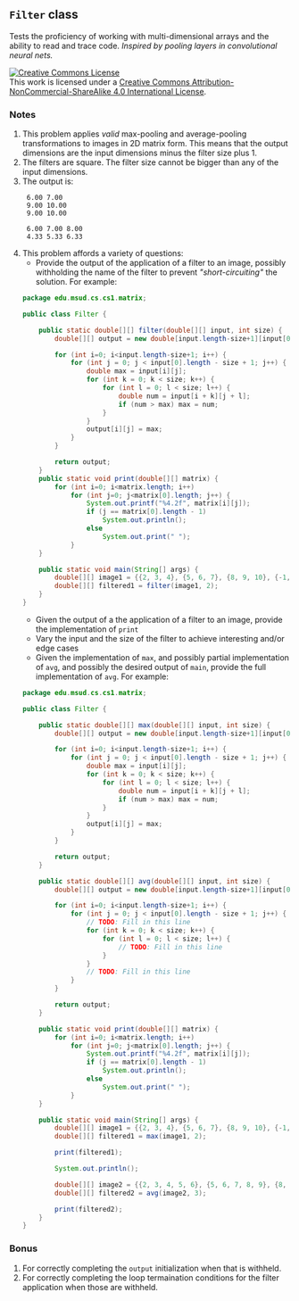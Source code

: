 ## `Filter` class

Tests the proficiency of working with multi-dimensional arrays and the ability to read and trace code. _Inspired by pooling layers in convolutional neural nets._

<a rel="license" href="http://creativecommons.org/licenses/by-nc-sa/4.0/"><img alt="Creative Commons License" style="border-width:0" src="https://i.creativecommons.org/l/by-nc-sa/4.0/88x31.png" /></a><br />This work is licensed under a <a rel="license" href="http://creativecommons.org/licenses/by-nc-sa/4.0/">Creative Commons Attribution-NonCommercial-ShareAlike 4.0 International License</a>.

### Notes
1. This problem applies _valid_ max-pooling and average-pooling transformations to images in 2D matrix form. This means that the output dimensions are the input dimensions minus the filter size plus 1.
2. The filters are square. The filter size cannot be bigger than any of the input dimensions.
3. The output is:
   ```
    6.00 7.00
    9.00 10.00
    9.00 10.00
    
    6.00 7.00 8.00
    4.33 5.33 6.33
   ```
4. This problem affords a variety of questions:
    * Provide the output of the application of a filter to an image, possibly withholding the name of the filter to prevent _"short-circuiting"_ the solution. For example:
    ```java
    package edu.msud.cs.cs1.matrix;
    
    public class Filter {
    
        public static double[][] filter(double[][] input, int size) {
            double[][] output = new double[input.length-size+1][input[0].length-size+1];
    
            for (int i=0; i<input.length-size+1; i++) {
                for (int j = 0; j < input[0].length - size + 1; j++) {
                    double max = input[i][j];
                    for (int k = 0; k < size; k++) {
                        for (int l = 0; l < size; l++) {
                            double num = input[i + k][j + l];
                            if (num > max) max = num;
                        }
                    }
                    output[i][j] = max;
                }
            }
    
            return output;
        }
        public static void print(double[][] matrix) {
            for (int i=0; i<matrix.length; i++)
                for (int j=0; j<matrix[0].length; j++) {
                    System.out.printf("%4.2f", matrix[i][j]);
                    if (j == matrix[0].length - 1)
                        System.out.println();
                    else
                        System.out.print(" ");
                }
        }
    
        public static void main(String[] args) {
            double[][] image1 = {{2, 3, 4}, {5, 6, 7}, {8, 9, 10}, {-1, 0, 1}};
            double[][] filtered1 = filter(image1, 2);
        }
    }
    ```
    * Given the output of a the application of a filter to an image, provide the implementation of `print`
    * Vary the input and the size of the filter to achieve interesting and/or edge cases
    * Given the implementation of `max`, and possibly partial implementation of `avg`, and possibly the desired output of `main`, provide the full implementation of `avg`. For example:
    ```java
    package edu.msud.cs.cs1.matrix;
    
    public class Filter {
    
        public static double[][] max(double[][] input, int size) {
            double[][] output = new double[input.length-size+1][input[0].length-size+1];
    
            for (int i=0; i<input.length-size+1; i++) {
                for (int j = 0; j < input[0].length - size + 1; j++) {
                    double max = input[i][j];
                    for (int k = 0; k < size; k++) {
                        for (int l = 0; l < size; l++) {
                            double num = input[i + k][j + l];
                            if (num > max) max = num;
                        }
                    }
                    output[i][j] = max;
                }
            }
    
            return output;
        }
    
        public static double[][] avg(double[][] input, int size) {
            double[][] output = new double[input.length-size+1][input[0].length-size+1];
    
            for (int i=0; i<input.length-size+1; i++) {
                for (int j = 0; j < input[0].length - size + 1; j++) {
                    // TODO: Fill in this line
                    for (int k = 0; k < size; k++) {
                        for (int l = 0; l < size; l++) {
                            // TODO: Fill in this line
                        }
                    }
                    // TODO: Fill in this line
                }
            }
    
            return output;
        }
    
        public static void print(double[][] matrix) {
            for (int i=0; i<matrix.length; i++)
                for (int j=0; j<matrix[0].length; j++) {
                    System.out.printf("%4.2f", matrix[i][j]);
                    if (j == matrix[0].length - 1)
                        System.out.println();
                    else
                        System.out.print(" ");
                }
        }
    
        public static void main(String[] args) {
            double[][] image1 = {{2, 3, 4}, {5, 6, 7}, {8, 9, 10}, {-1, 0, 1}};
            double[][] filtered1 = max(image1, 2);
    
            print(filtered1);
    
            System.out.println();
    
            double[][] image2 = {{2, 3, 4, 5, 6}, {5, 6, 7, 8, 9}, {8, 9, 10, 11, 12}, {-3, -2, -1, 0, 1}};
            double[][] filtered2 = avg(image2, 3);
    
            print(filtered2);
        }
    }
    ```
    
### Bonus
1. For correctly completing the `output` initialization when that is withheld.
2. For correctly completing the loop termaination conditions for the filter application when those are withheld.
